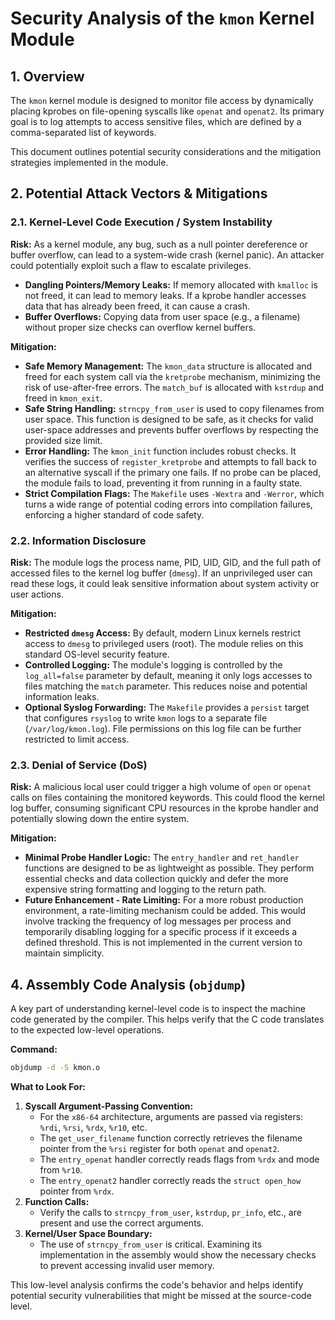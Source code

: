 # Security Analysis of the `kmon` Kernel Module

## 1. Overview

The `kmon` kernel module is designed to monitor file access by dynamically placing kprobes on file-opening syscalls like `openat` and `openat2`. Its primary goal is to log attempts to access sensitive files, which are defined by a comma-separated list of keywords.

This document outlines potential security considerations and the mitigation strategies implemented in the module.

## 2. Potential Attack Vectors & Mitigations

### 2.1. Kernel-Level Code Execution / System Instability

**Risk:**
As a kernel module, any bug, such as a null pointer dereference or buffer overflow, can lead to a system-wide crash (kernel panic). An attacker could potentially exploit such a flaw to escalate privileges.

*   **Dangling Pointers/Memory Leaks:** If memory allocated with `kmalloc` is not freed, it can lead to memory leaks. If a kprobe handler accesses data that has already been freed, it can cause a crash.
*   **Buffer Overflows:** Copying data from user space (e.g., a filename) without proper size checks can overflow kernel buffers.

**Mitigation:**
*   **Safe Memory Management:** The `kmon_data` structure is allocated and freed for each system call via the `kretprobe` mechanism, minimizing the risk of use-after-free errors. The `match_buf` is allocated with `kstrdup` and freed in `kmon_exit`.
*   **Safe String Handling:** `strncpy_from_user` is used to copy filenames from user space. This function is designed to be safe, as it checks for valid user-space addresses and prevents buffer overflows by respecting the provided size limit.
*   **Error Handling:** The `kmon_init` function includes robust checks. It verifies the success of `register_kretprobe` and attempts to fall back to an alternative syscall if the primary one fails. If no probe can be placed, the module fails to load, preventing it from running in a faulty state.
*   **Strict Compilation Flags:** The `Makefile` uses `-Wextra` and `-Werror`, which turns a wide range of potential coding errors into compilation failures, enforcing a higher standard of code safety.

### 2.2. Information Disclosure

**Risk:**
The module logs the process name, PID, UID, GID, and the full path of accessed files to the kernel log buffer (`dmesg`). If an unprivileged user can read these logs, it could leak sensitive information about system activity or user actions.

**Mitigation:**
*   **Restricted `dmesg` Access:** By default, modern Linux kernels restrict access to `dmesg` to privileged users (root). The module relies on this standard OS-level security feature.
*   **Controlled Logging:** The module's logging is controlled by the `log_all=false` parameter by default, meaning it only logs accesses to files matching the `match` parameter. This reduces noise and potential information leaks.
*   **Optional Syslog Forwarding:** The `Makefile` provides a `persist` target that configures `rsyslog` to write `kmon` logs to a separate file (`/var/log/kmon.log`). File permissions on this log file can be further restricted to limit access.

### 2.3. Denial of Service (DoS)

**Risk:**
A malicious local user could trigger a high volume of `open` or `openat` calls on files containing the monitored keywords. This could flood the kernel log buffer, consuming significant CPU resources in the kprobe handler and potentially slowing down the entire system.

**Mitigation:**
*   **Minimal Probe Handler Logic:** The `entry_handler` and `ret_handler` functions are designed to be as lightweight as possible. They perform essential checks and data collection quickly and defer the more expensive string formatting and logging to the return path.
*   **Future Enhancement - Rate Limiting:** For a more robust production environment, a rate-limiting mechanism could be added. This would involve tracking the frequency of log messages per process and temporarily disabling logging for a specific process if it exceeds a defined threshold. This is not implemented in the current version to maintain simplicity.

## 4. Assembly Code Analysis (`objdump`)

A key part of understanding kernel-level code is to inspect the machine code generated by the compiler. This helps verify that the C code translates to the expected low-level operations.

**Command:**
```bash
objdump -d -S kmon.o
```

**What to Look For:**
1.  **Syscall Argument-Passing Convention:**
    *   For the `x86-64` architecture, arguments are passed via registers: `%rdi`, `%rsi`, `%rdx`, `%r10`, etc.
    *   The `get_user_filename` function correctly retrieves the filename pointer from the `%rsi` register for both `openat` and `openat2`.
    *   The `entry_openat` handler correctly reads flags from `%rdx` and mode from `%r10`.
    *   The `entry_openat2` handler correctly reads the `struct open_how` pointer from `%rdx`.
2.  **Function Calls:**
    *   Verify the calls to `strncpy_from_user`, `kstrdup`, `pr_info`, etc., are present and use the correct arguments.
3.  **Kernel/User Space Boundary:**
    *   The use of `strncpy_from_user` is critical. Examining its implementation in the assembly would show the necessary checks to prevent accessing invalid user memory.

This low-level analysis confirms the code's behavior and helps identify potential security vulnerabilities that might be missed at the source-code level.
